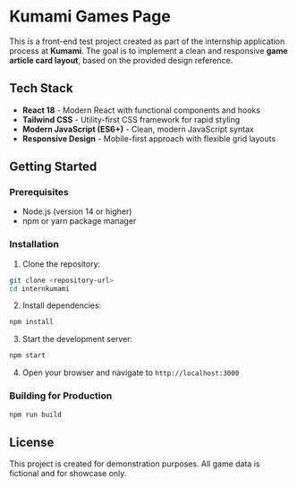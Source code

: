 # Kumami Games Page
This is a front-end test project created as part of the internship application process at **Kumami**. The goal is to implement a clean and responsive **game article card layout**, based on the provided design reference.

## Tech Stack
- **React 18** - Modern React with functional components and hooks
- **Tailwind CSS** - Utility-first CSS framework for rapid styling
- **Modern JavaScript (ES6+)** - Clean, modern JavaScript syntax
- **Responsive Design** - Mobile-first approach with flexible grid layouts

## Getting Started

### Prerequisites

- Node.js (version 14 or higher)
- npm or yarn package manager

### Installation

1. Clone the repository:
```bash
git clone <repository-url>
cd internkumami
```

2. Install dependencies:
```bash
npm install
```

3. Start the development server:
```bash
npm start
```

4. Open your browser and navigate to `http://localhost:3000`

### Building for Production

```bash
npm run build
```

## License

This project is created for demonstration purposes. All game data is fictional and for showcase only.
